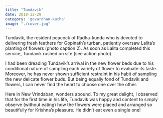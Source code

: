```yaml
---
title: "Tundavik"
date: 2018-12-29
category: 'govardhan-katha'
image: "./cover.jpg"
---
```


Tundavik, the resident peacock of Radha-kunda who is devoted to delivering fresh feathers for Gopinath’s turban, patiently oversaw Lalita’s planting of flowers (photo caption 2). As soon as Lalita completed this service, Tundavik rushed on site (see action photo).

I had been dreading Tundavik’s arrival in the new flower beds due to his conditional nature of sampling each variety of flower to evaluate its taste. Moreover, he has never shown sufficient restraint in his habit of sampling the new delicate flower buds. But being equally fond of Tundavik and flowers, I can never find the heart to choose one over the other.

Here in New Vrindaban, wonders abound. To my great delight, I observed that for the first time in his life, Tundavik was happy and content to simply observe (without eating) how the flowers were placed and arranged so beautifully for Krishna’s pleasure. He didn’t eat even a single one!